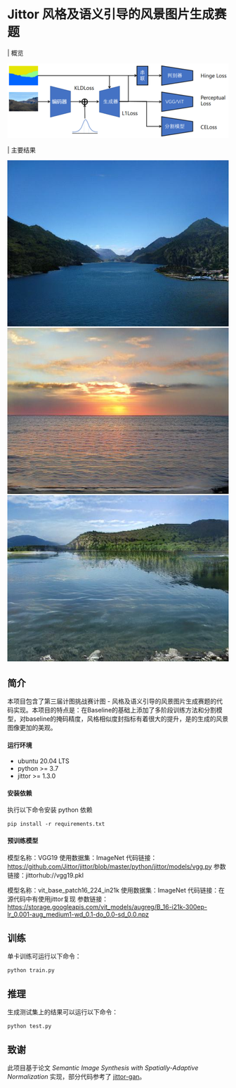 # Jittor 风格及语义引导的风景图片生成赛题
| 概览

![主要结果](pipline.png)

| 主要结果

![主要结果](39589956_c7925b133a_b.jpg)![主要结果](389149475_87ddf6a45a_b.jpg)![主要结果](3602870053_a8e9eeb997_b.jpg)

## 简介

本项目包含了第三届计图挑战赛计图 - 风格及语义引导的风景图片生成赛题的代码实现。本项目的特点是：在Baseline的基础上添加了多阶段训练方法和分割模型，对baseline的掩码精度，风格相似度封指标有着很大的提升，是的生成的风景图像更加的美观。

#### 运行环境
- ubuntu 20.04 LTS
- python >= 3.7
- jittor >= 1.3.0

#### 安装依赖
执行以下命令安装 python 依赖
```
pip install -r requirements.txt
```

#### 预训练模型

模型名称：VGG19
使用数据集：ImageNet
代码链接：https://github.com/Jittor/jittor/blob/master/python/jittor/models/vgg.py
参数链接：jittorhub://vgg19.pkl

模型名称：vit_base_patch16_224_in21k
使用数据集：ImageNet
代码链接：在源代码中有使用jittor复现
参数链接：https://storage.googleapis.com/vit_models/augreg/B_16-i21k-300ep-lr_0.001-aug_medium1-wd_0.1-do_0.0-sd_0.0.npz


## 训练

单卡训练可运行以下命令：
```
python train.py
```
## 推理

生成测试集上的结果可以运行以下命令：

```
python test.py
```

## 致谢

此项目基于论文 *Semantic Image Synthesis with Spatially-Adaptive Normalization* 实现，部分代码参考了 [jittor-gan](https://github.com/Jittor/gan-jittor)。